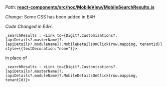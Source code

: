 *Path*: <b><ins>react-components/src/hoc/MobileView/MobileSearchResults.js</b></ins>

*Change*: Some CSS has been added in E4H

 *Code Changed in E4H*:   

```
_searchResults : <Link to={Digit?.Customizations?.[apiDetails?.masterName]?.[apiDetails?.moduleName]?.MobileDetailsOnClick(row.mapping, tenantId)} style={{textDecoration:"none"}}>  
```

in place of 

```
_searchResults : <Link to={Digit?.Customizations?.[apiDetails?.masterName]?.[apiDetails?.moduleName]?.MobileDetailsOnClick(row.mapping, tenantId)}>
```
